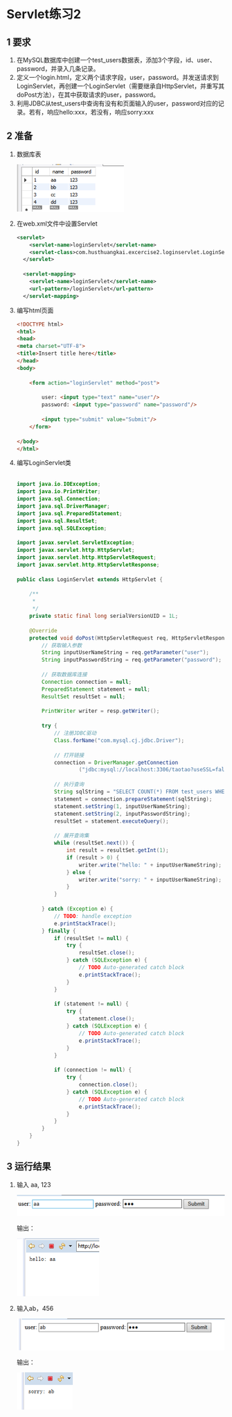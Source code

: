 # Servlet练习2

## 1 要求

1. 在MySQL数据库中创建一个test_users数据表，添加3个字段，id、user、password，并录入几条记录。
2. 定义一个login.html，定义两个请求字段，user，password。并发送请求到LoginServlet，再创建一个LoginServlet（需要继承自HttpServlet，并重写其doPost方法），在其中获取请求的user，password。
3. 利用JDBC从test_users中查询有没有和页面输入的user，password对应的记录。若有，响应hello:xxx，若没有，响应sorry:xxx



## 2 准备

1. 数据库表

   ![1572854865360](Servlet%E7%BB%83%E4%B9%A02.assets/1572854865360.png)

2. 在web.xml文件中设置Servlet

   ```xml
   <servlet>
       <servlet-name>loginServlet</servlet-name>
       <servlet-class>com.husthuangkai.excercise2.loginservlet.LoginServlet</servlet-class>
     </servlet>
     
     <servlet-mapping>
       <servlet-name>loginServlet</servlet-name>
       <url-pattern>/loginServlet</url-pattern>
     </servlet-mapping>
   ```

3. 编写html页面

   ```html
   <!DOCTYPE html>
   <html>
   <head>
   <meta charset="UTF-8">
   <title>Insert title here</title>
   </head>
   <body>
   
       <form action="loginServlet" method="post">
       
           user: <input type="text" name="user"/>
           password: <input type="password" name="password"/>
           
           <input type="submit" value="Submit"/>
       </form>
   
   </body>
   </html>
   ```

4. 编写LoginServlet类

   ```java
   
   import java.io.IOException;
   import java.io.PrintWriter;
   import java.sql.Connection;
   import java.sql.DriverManager;
   import java.sql.PreparedStatement;
   import java.sql.ResultSet;
   import java.sql.SQLException;
   
   import javax.servlet.ServletException;
   import javax.servlet.http.HttpServlet;
   import javax.servlet.http.HttpServletRequest;
   import javax.servlet.http.HttpServletResponse;
   
   public class LoginServlet extends HttpServlet {
   
       /**
        * 
        */
       private static final long serialVersionUID = 1L;
   
       @Override
       protected void doPost(HttpServletRequest req, HttpServletResponse resp) throws ServletException, IOException {    
           // 获取输入参数
           String inputUserNameString = req.getParameter("user");
           String inputPasswordString = req.getParameter("password");
           
           // 获取数据库连接
           Connection connection = null;
           PreparedStatement statement = null;
           ResultSet resultSet = null;
           
           PrintWriter writer = resp.getWriter();
           
           try {
               // 注册JDBC驱动
               Class.forName("com.mysql.cj.jdbc.Driver");
               
               // 打开链接
               connection = DriverManager.getConnection
                       ("jdbc:mysql://localhost:3306/taotao?useSSL=false&serverTimezone=UTC", "root", "123456");
               
               // 执行查询
               String sqlString = "SELECT COUNT(*) FROM test_users WHERE name = ? AND password = ?";
               statement = connection.prepareStatement(sqlString);
               statement.setString(1, inputUserNameString);
               statement.setString(2, inputPasswordString);
               resultSet = statement.executeQuery();
               
               // 展开查询集
               while (resultSet.next()) {
                   int result = resultSet.getInt(1);
                   if (result > 0) {
                       writer.write("hello: " + inputUserNameString);
                   } else {
                       writer.write("sorry: " + inputUserNameString);
                   }
               }
               
           } catch (Exception e) {
               // TODO: handle exception
               e.printStackTrace();
           } finally {
               if (resultSet != null) {
                   try {
                       resultSet.close();
                   } catch (SQLException e) {
                       // TODO Auto-generated catch block
                       e.printStackTrace();
                   }
               }
               
               if (statement != null) {
                   try {
                       statement.close();
                   } catch (SQLException e) {
                       // TODO Auto-generated catch block
                       e.printStackTrace();
                   }
               }
               
               if (connection != null) {
                   try {
                       connection.close();
                   } catch (SQLException e) {
                       // TODO Auto-generated catch block
                       e.printStackTrace();
                   }
               }
           }
       }
   }
   
   ```



## 3 运行结果

1. 输入 aa, 123

   ![1572855109062](Servlet%E7%BB%83%E4%B9%A02.assets/1572855109062.png)

   输出：

   ![1572855124455](Servlet%E7%BB%83%E4%B9%A02.assets/1572855124455.png)

2. 输入ab，456

   ![1572855196688](Servlet%E7%BB%83%E4%B9%A02.assets/1572855196688.png)

   输出：

   ![1572855207417](Servlet%E7%BB%83%E4%B9%A02.assets/1572855207417.png)

   